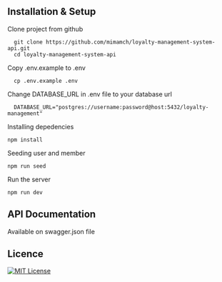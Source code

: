 ## Installation & Setup

Clone project from github

```
  git clone https://github.com/mimamch/loyalty-management-system-api.git
  cd loyalty-management-system-api
```

Copy .env.example to .env

```
  cp .env.example .env
```

Change DATABASE_URL in .env file to your database url

```
  DATABASE_URL="postgres://username:password@host:5432/loyalty-management"
```

Installing depedencies

```
npm install
```

Seeding user and member

```
npm run seed
```

Run the server

```
npm run dev
```

## API Documentation

Available on swagger.json file

## Licence

[![MIT License](https://img.shields.io/badge/License-MIT-green.svg)](https://choosealicense.com/licenses/mit/)
